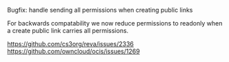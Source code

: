 Bugfix: handle sending all permissions when creating public links

For backwards compatability we now reduce permissions to readonly when a create public link carries all permissions.

https://github.com/cs3org/reva/issues/2336
https://github.com/owncloud/ocis/issues/1269